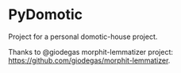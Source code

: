 # PyDomotic
Project for a personal domotic-house project.

Thanks to @giodegas morphit-lemmatizer project: https://github.com/giodegas/morphit-lemmatizer.
